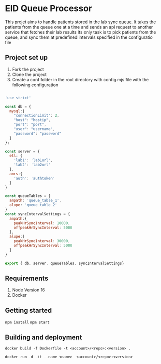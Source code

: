 # EID Queue Processor

This projet aims to handle patients stored in the lab sync queue.
It takes the patients from the queue one at a time and sends an api request to another service
that fetches their lab results
Its only task is to pick patients from the queue, and sync them at predefined intervals specified in the configuratio file

## Project set up
1. Fork the project
2. Clone the project
3. Create a conf folder in the root directory with config.mjs file with the following configuration

```js

'use strict'

const db = {
  mysql:{
    "connectionLimit": 2,
    "host": "hostip",
    "port": "port",
    "user": "username",
    "password": "password"
  }
};

const server = {
  etl: {
    'lab1': 'lab1url',
    'lab2': 'lab2url'
  },
  amrs:{
    'auth': 'authtoken'
  }
}

const queueTables = {
  ampath: 'queue_table_1',
  alupe: 'queue_table_2'
}
const syncIntervalSettings = {
  ampath:{
    peakHrSyncInterval: 10000,
    offpeakHrSyncInterval: 5000
  },
  alupe:{
    peakHrSyncInterval: 30000,
    offpeakHrSyncInterval: 5000
  }
}

export { db, server, queueTables, syncIntervalSettings}

```

## Requirements
1. Node Version 16
2. Docker

## Getting started
```npm install```
```npm start```

## Building and deployment
```docker build -f Dockerfile -t <account>/<repo>:<version> .```

```docker run -d -it --name <name>  <account>/<repo>:<version> ```
